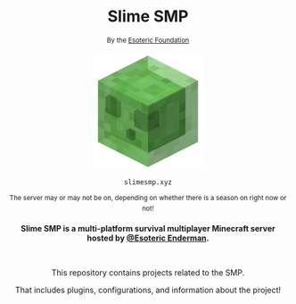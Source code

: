 <h1 align=center> Slime SMP </h1>

<p align=center> <sup> By the <a href="https://www.github.com/EsotericFoundation">Esoteric Foundation</a> </sup> </p>


<p align=center> <img src="./icon.webp" alt="An image of a Minecraft slime (Slime SMP's icon)." height=200 width=200 /> </p>

<p align=center> <code>slimesmp.xyz</code> </p>

<p align=center> <sup> The server may or may not be on, depending on whether there is a season on right now or not! </sup> </p>

<p align=center> <b> Slime SMP is a multi-platform survival multiplayer Minecraft server hosted by <a href="https://www.github.com/EsotericEnderman">@Esoteric Enderman</a>. </b> </p>

<br>

<p align=center> This repository contains projects related to the SMP. </p>
<p align=center> That includes plugins, configurations, and information about the project! </p>
